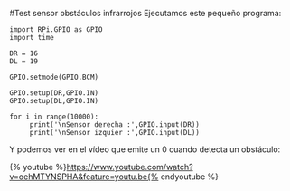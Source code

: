#Test sensor obstáculos infrarrojos
Ejecutamos este pequeño programa:

```cpp+lineNumbers:true
import RPi.GPIO as GPIO
import time

DR = 16
DL = 19

GPIO.setmode(GPIO.BCM)

GPIO.setup(DR,GPIO.IN)
GPIO.setup(DL,GPIO.IN)

for i in range(10000):
     print('\nSensor derecha :',GPIO.input(DR))
     print('\nSensor izquier :',GPIO.input(DL))
```

Y podemos ver en el vídeo que emite un 0 cuando detecta un obstáculo:

{% youtube %}https://www.youtube.com/watch?v=oehMTYNSPHA&feature=youtu.be{% endyoutube %}